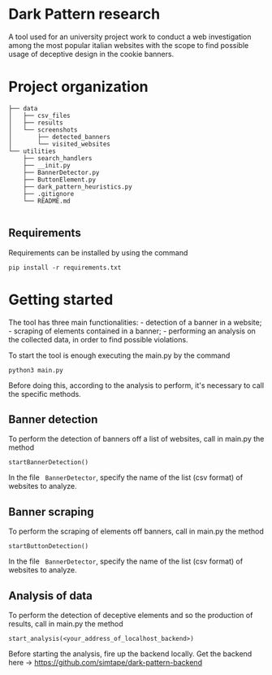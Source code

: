 # Dark Pattern research

A tool used for an university project work to conduct a web investigation among the most popular italian websites with the scope to find possible usage of deceptive design in the cookie banners.

# Project organization
```
├── data
│   ├── csv_files
│   ├── results
│   └── screenshots
│       ├── detected_banners
│       └── visited_websites
└── utilities
    ├── search_handlers
    ├── __init.py
    ├── BannerDetector.py
    ├── ButtonElement.py
    ├── dark_pattern_heuristics.py
    ├── .gitignore
    └── README.md
    
```

## Requirements
Requirements can be installed by using the command
```
pip install -r requirements.txt
```

# Getting started
The tool has three main functionalities: 
    -   detection of a banner in a website;
    -   scraping of elements contained in a banner;
    -   performing an analysis on the collected data, in order to find possible violations.

To start the tool is enough executing the main.py by the command

```
python3 main.py
```
Before doing this, according to the analysis to perform, it's necessary to call the specific methods.
## Banner detection
To perform the detection of banners off a list of websites, call in main.py the method
```
startBannerDetection()
```
In the file ``` BannerDetector```, specify the name of the list (csv format) of websites to analyze.
## Banner scraping
To perform the scraping of elements off banners, call in main.py the method
```
startButtonDetection()
```
In the file ``` BannerDetector```, specify the name of the list (csv format) of websites to analyze.
## Analysis of data

To perform the detection of deceptive elements and so the production of results, call in main.py the method
```
start_analysis(<your_address_of_localhost_backend>)
```
Before starting the analysis, fire up the backend locally. 
Get the backend here -> https://github.com/simtape/dark-pattern-backend
